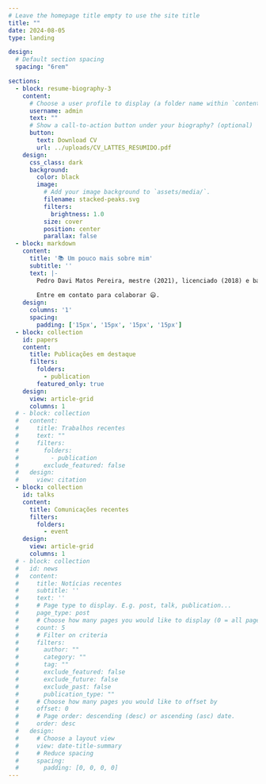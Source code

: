 ```yaml
---
# Leave the homepage title empty to use the site title
title: ""
date: 2024-08-05
type: landing

design:
  # Default section spacing
  spacing: "6rem"

sections:
  - block: resume-biography-3
    content:
      # Choose a user profile to display (a folder name within `content/authors/`)
      username: admin
      text: ""
      # Show a call-to-action button under your biography? (optional)
      button:
        text: Download CV
        url: ../uploads/CV_LATTES_RESUMIDO.pdf
    design:
      css_class: dark
      background:
        color: black
        image:
          # Add your image background to `assets/media/`.
          filename: stacked-peaks.svg
          filters:
            brightness: 1.0
          size: cover
          position: center
          parallax: false
  - block: markdown
    content:
      title: '📚 Um pouco mais sobre mim'
      subtitle: ''
      text: |-
        Pedro Davi Matos Pereira, mestre (2021), licenciado (2018) e bacharel (2017) em Física pela Universidade Federal da Bahia (UFBA), com ênfase em Física Atômica e Molecular. Tem experiência na área de educação em escolas de ensino ensino médio, profissionalizante, e na formação de professores. Realiza pesquisas em Física Atômica e Molecular e Física Matemática, com ênfase em processo de espalhamento de elétrons por Moléculas, Mecânica Quântica no Espaço de Fase, Função de Wigner e Mecânica Quântica Simplética. Também desenvolve pesquisas em instrumentação para o ensino de física. É membro do Grupo de Pesquisa em Ensino de Ciências - Salgueiro. Atualmente é professor de Física no quadro efetivo do Ensino Básico, Técnico e Tecnológico (EBTT) do Instituto Federal de Educação, Ciência e Tecnologia do Sertão Pernambucano (IFSertãoPE) - Campus Salgueiro/PE. Possui interesse em ensino de física, instrumentação didática, arduíno, programação e cultura maker. 
        
        Entre em contato para colaborar 😃.
    design:
      columns: '1'
      spacing:
        padding: ['15px', '15px', '15px', '15px']
  - block: collection
    id: papers
    content:
      title: Publicações em destaque
      filters:
        folders:
          - publication
        featured_only: true
    design:
      view: article-grid
      columns: 1
  # - block: collection
  #   content:
  #     title: Trabalhos recentes
  #     text: ""
  #     filters:
  #       folders:
  #         - publication
  #       exclude_featured: false
  #   design:
  #     view: citation
  - block: collection
    id: talks
    content:
      title: Comunicações recentes
      filters:
        folders:
          - event
    design:
      view: article-grid
      columns: 1
  # - block: collection
  #   id: news
  #   content:
  #     title: Notícias recentes
  #     subtitle: ''
  #     text: ''
  #     # Page type to display. E.g. post, talk, publication...
  #     page_type: post
  #     # Choose how many pages you would like to display (0 = all pages)
  #     count: 5
  #     # Filter on criteria
  #     filters:
  #       author: ""
  #       category: ""
  #       tag: ""
  #       exclude_featured: false
  #       exclude_future: false
  #       exclude_past: false
  #       publication_type: ""
  #     # Choose how many pages you would like to offset by
  #     offset: 0
  #     # Page order: descending (desc) or ascending (asc) date.
  #     order: desc
  #   design:
  #     # Choose a layout view
  #     view: date-title-summary
  #     # Reduce spacing
  #     spacing:
  #       padding: [0, 0, 0, 0]
---
```

